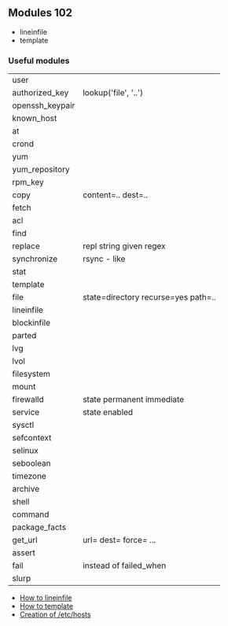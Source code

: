 ## Modules 102

- lineinfile
- template

### Useful modules

|                 |                                     |
| --------------- | ----------------------------------- |
| user            |                                     |
| authorized_key  | lookup('file', '..')                |
| openssh_keypair |                                     |
| known_host      |                                     |
| at              |                                     |
| crond           |                                     |
| yum             |                                     |
| yum_repository  |                                     |
| rpm_key         |                                     |
| copy            | content=.. dest=..                  |
| fetch           |                                     |
| acl             |                                     |
| find            |                                     |
| replace         | repl string given regex             |
| synchronize     | rsync - like                        |
| stat            |                                     |
| template        |                                     |
| file            | state=directory recurse=yes path=.. |
| lineinfile      |                                     |
| blockinfile     |                                     |
| parted          |                                     |
| lvg             |                                     |
| lvol            |                                     |
| filesystem      |                                     |
| mount           |                                     |
| firewalld       | state permanent immediate           |
| service         | state enabled                       |
| sysctl          |                                     |
| sefcontext      |                                     |
| selinux         |                                     |
| seboolean       |                                     |
| timezone        |                                     |
| archive         |                                     |
| shell           |                                     |
| command         |                                     |
| package_facts   |                                     |
| get_url         | url= dest= force= ...               |
| assert          |                                     |
| fail            | instead of failed_when              |
| slurp           |                                     |


 - [How to lineinfile](lif.yaml)
 - [How to template](test_template.yaml)
 - [Creation of /etc/hosts](file_hosts.yaml)
 